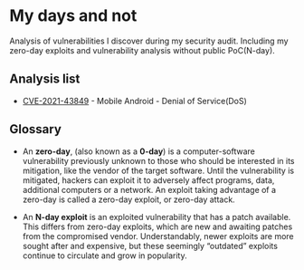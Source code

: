 # My days and not

Analysis of vulnerabilities I discover during my security audit. Including my zero-day exploits and vulnerability analysis without public PoC(N-day).

## Analysis list

+ [CVE-2021-43849](/CVE-2021-43849/README.md) - Mobile Android - Denial of Service(DoS)

## Glossary

+ An **zero-day**, (also known as a **0-day**) is a computer-software vulnerability previously unknown to those who should be interested in its mitigation, like the vendor of the target software. Until the vulnerability is mitigated, hackers can exploit it to adversely affect programs, data, additional computers or a network. An exploit taking advantage of a zero-day is called a zero-day exploit, or zero-day attack.

+ An **N-day exploit** is an exploited vulnerability that has a patch available. This differs from zero-day exploits, which are new and awaiting patches from the compromised vendor. Understandably, newer exploits are more sought after and expensive, but these seemingly “outdated” exploits continue to circulate and grow in popularity.
